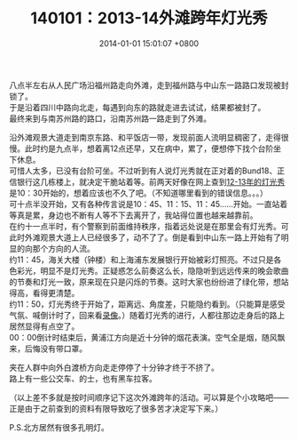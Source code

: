 ﻿---
layout: post
title:  "140101：2013-14外滩跨年灯光秀"
date:   2014-01-01 15:01:07 +0800
categories: diary
---
八点半左右从人民广场沿福州路走向外滩，走到福州路与中山东一路路口发现被封锁了。  
于是沿着四川中路向北走，每遇到向东的路就走进去试试，结果都被封了。  
最终来到与南苏州路的路口，沿南苏州路一路走到了外滩。  
  
沿外滩观景大道走到南京东路、和平饭店一带，发现前面人流明显稠密了，走得很慢。此时约是九点半，想着离12点还早，又在病中，累了，便想停下找个台阶坐下休息。  
可惜人太多，已没有台阶可坐。不过听到有人说灯光秀就在正对着的Bund18、正信银行这几栋楼上，就决定干脆站着等。前两天好像在网上查到[12-13年的灯光秀](http://live.kankanews.com/cehua/2013-01-01/2131119.shtml)是10：30开始的，想着应该也不久了吧。（不知道哪里看到的错误信息。。。）  
可十点半没开始，又有各种传言说是10：45、11：15、11：45……开始。一直站着等真是累，身边也不断有人等不下去离开了，我站得位置也越来越靠前。  
在约十一点半时，有个警察到前面维持秩序，指着远处说是在那里会有灯光秀。可此时外滩观景大道上人已经很多了，动不了了。倒是看到中山东一路上开始有了明显的向那个方向的人流。  
约11：45，海关大楼（钟楼）和上海浦东发展银行开始被彩灯照亮。不过只是各色彩光，明显不是灯光秀。正疑惑怎么前奏这么长，隐隐听到远远传来的晚会歌曲的节奏和灯光一致，原来现在只是闪烁的节奏。这时大家也纷纷进了绿化带，想站得高，看得更清楚。  
约11：50，灯光秀终于开始了，距离远、角度差，只能隐约看到。（只能算是感受气氛、喊倒计时了，回来看[录像](http://shanghai.kankanews.com/c/2014-01-01/0014015354.shtml)。）随着灯光秀的进行，人都往那边走身后的路上居然显得有点空了。  
00：00倒计时结束后，黄浦江方向是近十分钟的烟花表演。空气全是烟，随风飘来，后悔没有带口罩。  
  
夹在人群中向外白渡桥方向走走停停了十分钟才终于不挤了。  
路上有一些公交车、的士，也有黑车拉客。  
  
（以上差不多就是按时间顺序记下这次外滩跨年的活动。可以算是个小攻略吧——正是由于之前查到的资料有限导致吃了很多苦才决定写下来。）  
  
P.S.北方居然有很多孔明灯。  